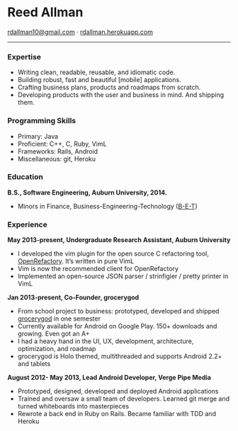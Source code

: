 # Reed Allman

<rdallman10@gmail.com> · [rdallman.herokuapp.com](http://rdallman.herokuapp.com)

-------------------------------------------------------------------

### Expertise

  * Writing clean, readable, reusable, and idiomatic code.
  * Building robust, fast and beautiful [mobile] applications.
  * Crafting business plans, products and roadmaps from scratch.
  * Developing products with the user and business in mind. And shipping them.

### Programming Skills

  * Primary: Java
  * Proficient: C++, C, Ruby, VimL
  * Frameworks: Rails, Android
  * Miscellaneous: git, Heroku

### Education

**B.S., Software Engineering, Auburn University, 2014.**

  *  Minors in Finance, Business-Engineering-Technology ([B-E-T])

### Experience

**May 2013-present, Undergraduate Research Assistant, Auburn University**

  *  I developed the vim plugin for the open source C refactoring tool, [OpenRefactory]. It’s written in pure VimL
  *  Vim is now the recommended client for OpenRefactory
  *  Implemented an open-source JSON parser / strinfigier / pretty printer in VimL

**Jan 2013-present, Co-Founder, grocerygod**

  *  From school project to business: prototyped, developed and shipped [grocerygod] in one semester
  *  Currently available for Android on Google Play. 150+ downloads and growing. Even got an A+
  *  I had a heavy hand in the UI, UX, development, architecture, optimization, and roadmap
  *  grocerygod is Holo themed, multithreaded and supports Android 2.2+ and tablets

**August 2012- May 2013, Lead Android Developer, Verge Pipe Media**

  *  Prototyped, designed, developed and deployed Android applications
  *  Trained and oversaw a small team of developers. Learned git merge and turned whiteboards into masterpieces
  *  Rewrote a back end in Ruby on Rails. Became familiar with TDD and Heroku


[OpenRefactory]:http://openrefactory.org/
[grocerygod]:https://play.google.com/store/apps/details?id=com.bet.grocerygod
[B-E-T]:http://www.eng.auburn.edu/research/centers/twc/bet/directors-note.html
[Get Charitable]:https://play.google.com/store/apps/details?id=com.vergepipemedia.charitable
